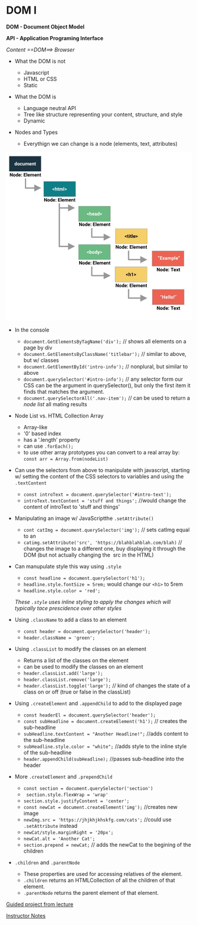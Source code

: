 # DOM I

**DOM - Document Object Model**

**API - Application Programing Interface**

*Content ==DOM==> Browser*

* What the DOM is not
    * Javascript
    * HTML or CSS
    * Static

* What the DOM is
    * Language neutral API
    * Tree like structure representing your content, structure, and style
    *  Dynamic

* Nodes and Types
    * Everythign we can change is a node (elements, text, attributes)
 
![graphic depicting nodes and types of DOM](dom-tree.jpg)

* In the console

    * ```document.GetElementsByTagName('div');```  // shows all elements on a page by div
    * ```document.GetElementsByClassName('titlebar');``` // similar to above, but w/ classes
    * ```document.GetElementById('intro-info');``` // nonplural, but similar to above
    * ```document.querySelector('#intro-info');``` // any selector form our CSS can be the argument in querySelector(), but only the first item it finds that matches the argument. 
    * ```document.querySelectorAll('.nav-item');``` // can be used to return a *node list* all mating results

* Node List vs. HTML Collection Array
    * Array-like
    * '0' based index
    * has a '.length' property
    * can use ```.forEach();```
    * to use other array prototypes you can convert to a real array by: ```const arr = Array.from(nodeList)```

* Can use the selectors from above to manipulate with javascript, starting w/ setting the content of the CSS selectors to variables and using the ```.textContent``` 
    * ```const introText = document.querySelector('#intro-text');```  
    * ```introText.textContent = 'stuff and things';``` //would change the content of introText to 'stuff and things'

* Manipulating an image w/ JavaScriptthe ```.setAttribute()```
    * ```cont catImg = document.querySelector('img');``` // sets catImg equal to an <img>
    * ```catimg.setAttribute('src', 'https://blahblahblah.com/blah)``` // changes the image to a different one, buy displaying it through the DOM (but not actually changing the <img> src in the HTML)
    
* Can manupulate style this way using ```.style```
    * ```const headline = document.querySelector('h1');```
    * ```headline.style.fontSize = 5rem;``` would change our ```<h1>``` to 5rem
    * ```headline.style.color = 'red';```

    *These ```.style``` uses inline styling to apply the changes which will typically tace prescidence over other styles*

* Using ```.className``` to add a class to an element
     * ```const header = document.querySelector('header');``` 
     * ```header.className = 'green';```

* Using ```.classList``` to modify the classes on an element
    * Returns a list of the classes on the element
    * can be used to modify the classes on an element
    * ```header.classList.add('large');```
    * ```header.classList.remove('large');```
    * ```header.classList.toggle('large');``` // kind of changes the state of a class on or off (true or false in the classList)

 * Using ```.createElement``` and ```.appendChild``` to add to the displayed page
    * ```const headerEl = document.querySelector('header');```
    * ```const subHeadline = document.createElement('h1');``` // creates the sub-headline
    * ```subHeadline.textContent = "Another Headline!";``` //adds content to the sub-headline
    * ```subHeadline.style.color = "white";``` //adds style to the inline style of the sub-headline
    * ```header.appendChild(subHeadline);``` //passes sub-headline into the header

* More  ```.createElement``` and ```.prependChild``` 
    * ```const section = document.querySelector('section')```
    * ``` section.style.flexWrap = 'wrap'```
    * ```section.style.justifyContent = 'center';```
    * ```const newCat = document.createElement('img');``` //creates new image
    * ```newImg.src = 'https://jhjkhjkhskfg.com/cats';``` //could use ```.setAttribute``` instead
    * ```newCat/style.marginRight = '20px';```
    * ```newCat.alt = 'Another Cat';```
    * ```section.prepend = newCat;``` // adds the newCat to the begining of the children

* ```.children``` and ```.parentNode```
    * These properties are used for accessing relatives of the element.
    * ```.children``` returns an HTMLCollection of all the children of that element.
    * ```.parentNode``` returns the parent element of that element.


[Guided project from lecture](https://codepen.io/phillybenh/pen/YzXYVZm?editors=0010)

[Instructor Notes](https://www.notion.so/DOM-I-1b94ceb018824682a4eb01f646201be3)
    



